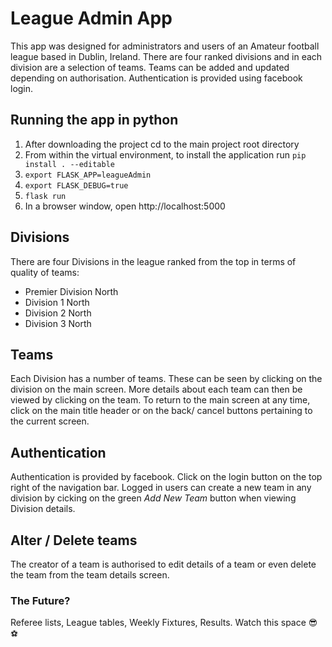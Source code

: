 # League Admin App
This app was designed for administrators and users of an Amateur football league based in Dublin, Ireland.  There are four ranked divisions and in each division are a selection of teams.  Teams can be added and updated depending on authorisation.  Authentication is provided using facebook login.

## Running the app in python
1. After downloading the project cd to the main project root directory
2. From within the virtual environment, to install the application run
 `pip install . --editable`
3. `export FLASK_APP=leagueAdmin`
4. `export FLASK_DEBUG=true`
5. `flask run`
6. In a browser window, open http://localhost:5000

## Divisions
There are four Divisions in the league ranked from the top in terms of quality of teams:
* Premier Division North
* Division 1 North
* Division 2 North
* Division 3 North

## Teams
Each Division has a number of teams.  These can be seen by clicking on the division on the main screen.  More details about each team can then be viewed by clicking on the team.  To return to the main screen at any time, click on the main title header or on the back/ cancel buttons pertaining to the current screen.

## Authentication
Authentication is provided by facebook.  Click on the login button on the top right of the navigation bar.  Logged in users can create a new team in any division by cicking on the green _Add New Team_ button when viewing Division details.

## Alter / Delete teams
The creator of a team is authorised to edit details of a team or even delete the team from the team details screen.

### The Future?
Referee lists, League tables, Weekly Fixtures, Results.  Watch this space :sunglasses: :soccer:
